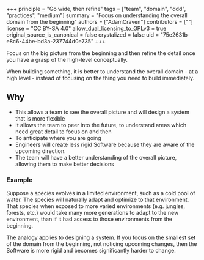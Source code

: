 +++
principle = "Go wide, then refine"
tags = ["team", "domain", "ddd", "practices", "medium"]
summary = "Focus on understanding the overall domain from the beginning"
authors = ["AdamCraven"]
contributors = [""]
license = "CC BY-SA 4.0"
allow_dual_licensing_to_GPLv3 = true
original_source_is_canonical = false
crystalized = false
uid = "75e2631b-e8c6-44be-bd3a-237744d0e735"
+++

Focus on the big picture from the beginning and then refine the detail once you have a grasp of the high-level conceptually.

When building something, it is better to understand the overall domain - at a high level - instead of focusing on the thing you need to build immediately.

## Why

* This allows a team to see the overall picture and will design a system that is more flexible
* It allows the team to peer into the future, to understand areas which need great detail to focus on and then
* To anticipate where you are going
* Engineers will create less rigid Software because they are aware of the upcoming direction.
* The team will have a better understanding of the overall picture, allowing them to make better decisions

### Example

Suppose a species evolves in a limited environment, such as a cold pool of water. The species will naturally adapt and optimize to that environment. That species when exposed to more varied environments (e.g. jungles, forests, etc.) would take many more generations to adapt to the new environment, than if it had access to those environments from the beginning.

The analogy applies to designing a system. If you focus on the smallest set of the domain from the beginning, not noticing upcoming changes, then the Software is more rigid and becomes significantly harder to change.